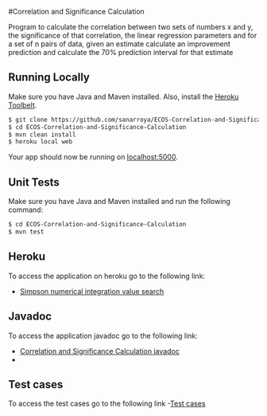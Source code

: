 #Correlation and Significance Calculation 

Program to calculate the correlation between two sets of numbers x and y, the significance of that correlation, the linear regression parameters and for a set of n pairs of data, given an estimate calculate an improvement prediction and calculate the 70% prediction interval for that estimate

## Running Locally

Make sure you have Java and Maven installed.  Also, install the [Heroku Toolbelt](https://toolbelt.heroku.com/).

```sh
$ git clone https://github.com/sanarroya/ECOS-Correlation-and-Significance-Calculation.git
$ cd ECOS-Correlation-and-Significance-Calculation
$ mvn clean install
$ heroku local web
```

Your app should now be running on [localhost:5000](http://localhost:5000/).

## Unit Tests

Make sure you have Java and Maven installed and run the following command:

```sh
$ cd ECOS-Correlation-and-Significance-Calculation
$ mvn test
```
## Heroku

To access the application on heroku go to the following link:

- [Simpson numerical integration value search](https://pacific-basin-65705.herokuapp.com/calculations)

## Javadoc

To access the application javadoc go to the following link:
- [Correlation and Significance Calculation javadoc](http://sanarroya.github.io/ECOS-Correlation-and-Significance-Calculation/target/site/apidocs/index.html)
- 
## Test cases

To access the test cases go to the following link
-[Test cases](https://github.com/sanarroya/ECOS-Correlation-and-Significance-Calculation/blob/master/Casos%20de%20prueba.png)
